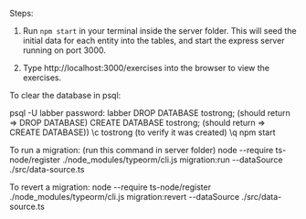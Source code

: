 Steps:

1. Run `npm start` in your terminal inside the server folder. This will seed the initial data for each entity into the tables, and start the express server running on port 3000.

2. Type http://localhost:3000/exercises into the browser to view the exercises.




To clear the database in psql:

psql -U labber
password: labber
DROP DATABASE tostrong; (should return => DROP DATABASE)
CREATE DATABASE tostrong; (should return => CREATE DATABASE))
\c tostrong (to verify it was created)
\q
npm start





To run a migration: (run this command in server folder)
node --require ts-node/register ./node_modules/typeorm/cli.js migration:run --dataSource ./src/data-source.ts

To revert a migration:
node --require ts-node/register ./node_modules/typeorm/cli.js migration:revert --dataSource ./src/data-source.ts